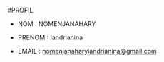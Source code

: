 #PROFIL

- NOM : NOMENJANAHARY

- PRENOM : Iandrianina

- EMAIL : nomenjanaharyiandrianina@gmail.com